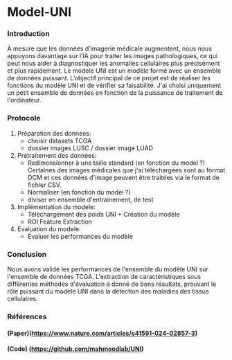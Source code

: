 # Model-UNI
### Introduction

À mesure que les données d’imagerie médicale augmentent, nous nous appuyons davantage sur l’IA pour traiter les images pathologiques, ce qui peut nous aider à diagnostiquer les anomalies cellulaires plus précisément et plus rapidement. Le modèle UNI est un modèle formé avec un ensemble de données puissant. L’objectif principal de ce projet est de réaliser les fonctions du modèle UNI et de vérifier sa faisabilité.
J'ai choisi uniquement un petit ensemble de données en fonction de la puissance de traitement de l'ordinateur.

### Protocole 

1. Préparation des données:
    - choisir datasets TCGA
    - dossier images LUSC / dossier image LUAD
2. Prétraitement des données:
    - Redimensionner à une taille standard (en fonction du model ?)
      Certaines des images médicales que j'ai téléchargées sont au format DCM et ces données d'image peuvent être traitées via le format de fichier CSV.
    - Normaliser (en fonction du model ?)
    - diviser en ensemble d'entrainement, de test
3. Implémentation du modele:
    - Téléchargement des poids UNI + Création du modèle
    - ROI Feature Extraction
4. Evaluation du modele:
    - Évaluer les performances du modèle

### Conclusion
Nous avons validé les performances de l'ensemble du modèle UNI sur l'ensemble de données TCGA. L'extraction de caractéristiques sous différentes méthodes d'évaluation a donné de bons résultats, prouvant le rôle puissant du modèle UNI dans la détection des maladies des tissus cellulaires.

### Références
#### (Paper)(https://www.nature.com/articles/s41591-024-02857-3)
#### (Code) (https://github.com/mahmoodlab/UNI)
